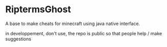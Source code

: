 # RiptermsGhost
A base to make cheats for minecraft using java native interface.


in developpement, don't use, the repo is public so that people help / make suggestions
